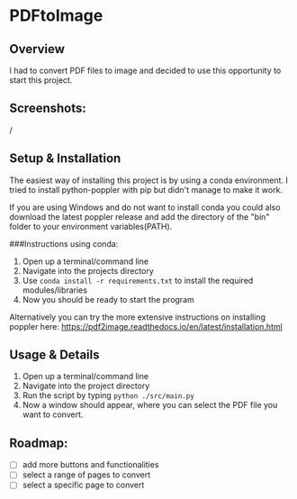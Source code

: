 # PDFtoImage

## Overview
I had to convert PDF files to image and decided to use this opportunity to start this project.

## Screenshots:

/

## Setup & Installation

The easiest way of installing this project is by using a conda environment.
I tried to install python-poppler with pip but didn't manage to make it work.

If you are using Windows and do not want to install conda you could also download the latest poppler release and add the directory of the "bin" folder to your environment variables(PATH).

###Instructions using conda:
1. Open up a terminal/command line 
2. Navigate into the projects directory
3. Use `conda install -r requirements.txt` to install the required modules/libraries
3. Now you should be ready to start the program

Alternatively you can try the more extensive instructions on installing poppler here:
https://pdf2image.readthedocs.io/en/latest/installation.html

## Usage & Details

1. Open up a terminal/command line 
2. Navigate into the project directory
3. Run the script by typing `python ./src/main.py`
4. Now a window should appear, where you can select the PDF file you want to convert.

## Roadmap:
- [ ] add more buttons and functionalities
- [ ] select a range of pages to convert
- [ ] select a specific page to convert
